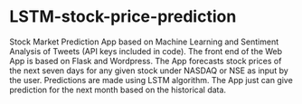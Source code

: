 ﻿# LSTM-stock-price-prediction
Stock Market Prediction App based on Machine Learning and Sentiment Analysis of Tweets (API keys included in code). The front end of the Web App is based on Flask and Wordpress. The App forecasts stock prices of the next seven days for any given stock under NASDAQ or NSE as input by the user. Predictions are made using  LSTM algorithm. The  App just can give prediction for the next month based on the historical data.
